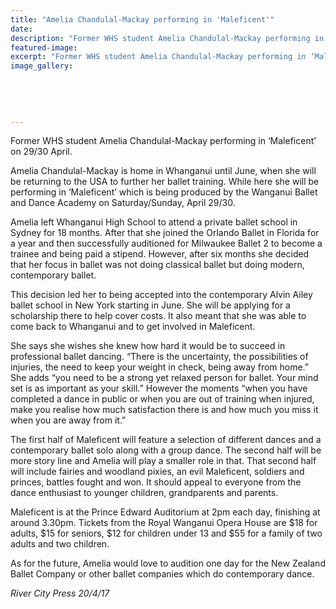 ```yaml
---
title: "Amelia Chandulal-Mackay performing in 'Maleficent'"
date: 
description: "Former WHS student Amelia Chandulal-Mackay performing in ‘Maleficent’ on 29/30 April..."
featured-image: 
excerpt: "Former WHS student Amelia Chandulal-Mackay performing in ‘Maleficent’ on 29/30 April."
image_gallery:
	
	
	
	
	
---
```


<p>Former WHS student Amelia Chandulal-Mackay performing in &lsquo;Maleficent&rsquo; on 29/30 April.</p>
<p>Amelia Chandulal-Mackay is home in Whanganui until June, when she will be returning to the USA to further her ballet training. While here she will be performing in &lsquo;Maleficent&rsquo; which is being produced by the Wanganui Ballet and Dance Academy on Saturday/Sunday, April 29/30.</p>
<p>Amelia left Whanganui High School to attend a private ballet school in Sydney for 18 months. After that she joined the Orlando Ballet in Florida for a year and then successfully auditioned for Milwaukee Ballet 2 to become a trainee and being paid a stipend. However, after six months she decided that her focus in ballet was not doing classical ballet but doing modern, contemporary ballet.</p>
<p>This decision led her to being accepted into the contemporary Alvin Ailey ballet school in New York starting in June. She will be applying for a scholarship there to help cover costs. It also meant that she was able to come back to Whanganui and to get involved in Maleficent.</p>
<p>She says she wishes she knew how hard it would be to succeed in professional ballet dancing. &ldquo;There is the uncertainty, the possibilities of injuries, the need to keep your weight in check, being away from home.&rdquo; She adds &ldquo;you need to be a strong yet relaxed person for ballet. Your mind set is as important as your skill.&rdquo; However the moments &ldquo;when you have completed a dance in public or when you are out of training when injured, make you realise how much satisfaction there is and how much you miss it when you are away from it.&rdquo;</p>
<p>The first half of Maleficent will feature a selection of different dances and a contemporary ballet solo along with a group dance. The second half will be more story line and Amelia will play a smaller role in that. That second half will include fairies and woodland pixies, an evil Maleficent, soldiers and princes, battles fought and won. It should appeal to everyone from the dance enthusiast to younger children, grandparents and parents.</p>
<p>Maleficent is at the Prince Edward Auditorium at 2pm each day, finishing at around 3.30pm. Tickets from the Royal Wanganui Opera House are $18 for adults, $15 for seniors, $12 for children under 13 and $55 for a family of two adults and two children.</p>
<p>As for the future, Amelia would love to audition one day for the New Zealand Ballet Company or other ballet companies which do contemporary dance.</p>
<p><em>River City Press 20/4/17</em></p>

